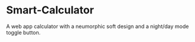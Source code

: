 # Smart-Calculator
A web app calculator with a neumorphic soft design and a night/day mode toggle button.
